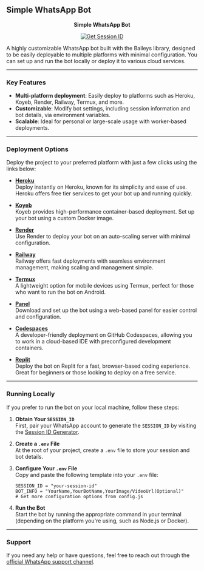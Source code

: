 ## Simple WhatsApp Bot

<p align="center">
  <strong>Simple WhatsApp Bot</strong>
</p>

<p align="center">
  <a href="https://fx-session.vercel.app/">
    <img src="https://img.shields.io/badge/Get%20Session%20ID-000?style=for-the-badge&logo=server&logoColor=white" alt="Get Session ID"/>
  </a>
</p>

A highly customizable WhatsApp bot built with the Baileys library, designed to be easily deployable to multiple platforms with minimal configuration. You can set up and run the bot locally or deploy it to various cloud services.

---

### Key Features

- **Multi-platform deployment**: Easily deploy to platforms such as Heroku, Koyeb, Render, Railway, Termux, and more.
- **Customizable**: Modify bot settings, including session information and bot details, via environment variables.
- **Scalable**: Ideal for personal or large-scale usage with worker-based deployments.

---

### Deployment Options

Deploy the project to your preferred platform with just a few clicks using the links below:

- **[Heroku](https://www.heroku.com/deploy?template=https://github.com/FXastro/fxop-md)**  
  Deploy instantly on Heroku, known for its simplicity and ease of use. Heroku offers free tier services to get your bot up and running quickly.

- **[Koyeb](https://app.koyeb.com/services/deploy?type=docker&image=docker.io/fxastro/fxop-md&name=fxop-md-demo&env[SESSION_ID]=Session~&env[BOT_INFO]=ᴀsᴛʀᴏ;ғxᴏᴘ-ᴍᴅ&env[SUDO]=2348039607375&env[ANTILINK]=true&env[PORT]=8000&service_type=worker)**  
  Koyeb provides high-performance container-based deployment. Set up your bot using a custom Docker image.

- **[Render](https://render.com/deploy?repo=https://github.com/FXastro/fxop-md&env=SESSION_ID,BOT_INFO)**  
  Use Render to deploy your bot on an auto-scaling server with minimal configuration.

- **[Railway](https://railway.app/new/template?template=https://github.com/FXastro/fxop-md&envs=SESSION_ID,BOT_INFO)**  
  Railway offers fast deployments with seamless environment management, making scaling and management simple.

- **[Termux](https://github.com/FXastro/fxop-md/blob/master/media/termux.md)**  
  A lightweight option for mobile devices using Termux, perfect for those who want to run the bot on Android.

- **[Panel](https://github.com/FXastro/fxop-md/releases/)**  
  Download and set up the bot using a web-based panel for easier control and configuration.

- **[Codespaces](https://github.com/codespaces/new?skip_quickstart=true&machine=standardLinux32gb&repo=843557699&ref=master&devcontainer_path=.devcontainer%2Fdevcontainer.json&geo=EuropeWest)**  
  A developer-friendly deployment on GitHub Codespaces, allowing you to work in a cloud-based IDE with preconfigured development containers.

- **[Replit](https://replit.com/~)**  
  Deploy the bot on Replit for a fast, browser-based coding experience. Great for beginners or those looking to deploy on a free service.

---

### Running Locally

If you prefer to run the bot on your local machine, follow these steps:

1. **Obtain Your `SESSION_ID`**  
   First, pair your WhatsApp account to generate the `SESSION_ID` by visiting the [Session ID Generator](https://fx-session.vercel.app/).

2. **Create a `.env` File**  
   At the root of your project, create a `.env` file to store your session and bot details.

3. **Configure Your `.env` File**  
   Copy and paste the following template into your `.env` file:

   ```env
   SESSION_ID = "your-session-id"
   BOT_INFO = "YourName,YourBotName,YourImage/VideoUrl(Optional)"
   # Get more configuration options from config.js
   ```

4. **Run the Bot**  
   Start the bot by running the appropriate command in your terminal (depending on the platform you're using, such as Node.js or Docker).

---

### Support

If you need any help or have questions, feel free to reach out through the [official WhatsApp support channel](https://whatsapp.com/channel/0029VambPbJ2f3ERs37HvM2J).
